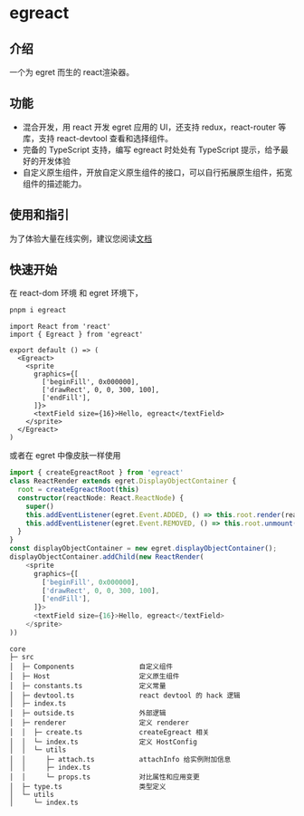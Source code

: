 # egreact

## 介绍

一个为 egret 而生的 react渲染器。

## 功能

- 混合开发，用 react 开发 egret 应用的 UI，还支持 redux，react-router 等库，支持 react-devtool 查看和选择组件。
- 完备的 TypeScript 支持，编写 egreact 时处处有 TypeScript 提示，给予最好的开发体验
- 自定义原生组件，开放自定义原生组件的接口，可以自行拓展原生组件，拓宽组件的描述能力。

## 使用和指引

为了体验大量在线实例，建议您阅读[文档](https://xingxinglieo.github.io/egreact)

## 快速开始

在 react-dom 环境 和 egret 环境下，

``` bash
pnpm i egreact
```

``` tsx
import React from 'react'
import { Egreact } from 'egreact'

export default () => (
  <Egreact>
    <sprite
      graphics={[
        ['beginFill', 0x000000],
        ['drawRect', 0, 0, 300, 100],
        ['endFill'],
      ]}>
      <textField size={16}>Hello, egreact</textField>
    </sprite>
  </Egreact>
)
```

或者在 egret 中像皮肤一样使用

``` ts
import { createEgreactRoot } from 'egreact'
class ReactRender extends egret.DisplayObjectContainer {
  root = createEgreactRoot(this)
  constructor(reactNode: React.ReactNode) {
    super()
    this.addEventListener(egret.Event.ADDED, () => this.root.render(reactNode), this)
    this.addEventListener(egret.Event.REMOVED, () => this.root.unmount(), this)
  }
}
const displayObjectContainer = new egret.displayObjectContainer();
displayObjectContainer.addChild(new ReactRender(
    <sprite
      graphics={[
        ['beginFill', 0x000000],
        ['drawRect', 0, 0, 300, 100],
        ['endFill'],
      ]}>
      <textField size={16}>Hello, egreact</textField>
    </sprite>  
))
```

```
core
├─ src
│  ├─ Components                自定义组件
│  ├─ Host                      定义原生组件
│  ├─ constants.ts              定义常量
│  ├─ devtool.ts                react devtool 的 hack 逻辑
│  ├─ index.ts 
│  ├─ outside.ts                外部逻辑
│  ├─ renderer                  定义 renderer
│  │  ├─ create.ts              createEgreact 相关 
│  │  └─ index.ts               定义 HostConfig
│  │  └─ utils
│  │     ├─ attach.ts           attachInfo 给实例附加信息
│  │     ├─ index.ts            
│  │     └─ props.ts            对比属性和应用变更
│  ├─ type.ts                   类型定义
│  └─ utils
│     └─ index.ts
```